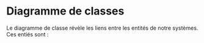 # Diagramme de classes

Le diagramme de classe révèle les liens entre les entités de notre systèmes. Ces entiés sont :

